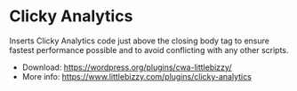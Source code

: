 # Clicky Analytics

Inserts Clicky Analytics code just above the closing body tag to ensure fastest performance possible and to avoid conflicting with any other scripts.

* Download: https://wordpress.org/plugins/cwa-littlebizzy/
* More info: https://www.littlebizzy.com/plugins/clicky-analytics
